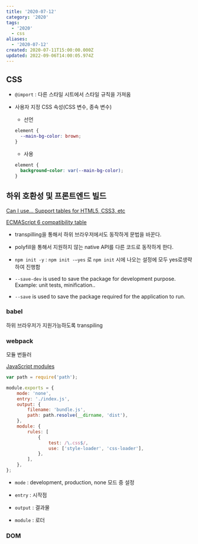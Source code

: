 ```yaml
---
title: '2020-07-12'
category: '2020'
tags:
  - '2020'
  - css
aliases:
  - '2020-07-12'
created: 2020-07-11T15:00:00.000Z
updated: 2022-09-06T14:00:05.974Z
---
```


<Metadata />

## CSS

- `@import` : 다른 스타일 시트에서 스타일 규칙을 가져옴

- 사용자 지정 CSS 속성(CSS 변수, 종속 변수)

  - 선언

  ```css
  element {
  	--main-bg-color: brown;
  }
  ```

  - 사용

  ```css
  element {
  	background-color: var(--main-bg-color);
  }
  ```

## 하위 호환성 및 프론트엔드 빌드

[Can I use... Support tables for HTML5, CSS3, etc](https://caniuse.com/#search=array)

[ECMAScript 6 compatibility table](http://kangax.github.io/compat-table/es6/)

- transpilling을 통해서 하위 브라우저에서도 동작하게 문법을 바꾼다.

- polyfill을 통해서 지원하지 않는 native API를 다른 코드로 동작하게 한다.

- `npm init -y` : `npm init -—yes` 로 `npm init` 시에 나오는 설정에 모두 yes로생략하여 진행함

- `--save-dev` is used to save the package for development purpose. Example: unit tests, minification..

- `--save` is used to save the package required for the application to run.

### babel

하위 브라우저가 지원가능하도록 transpiling

### webpack

모듈 번들러

[JavaScript modules](https://developer.mozilla.org/ko/docs/Web/JavaScript/Guide/Modules)

```javascript
var path = require('path');

module.exports = {
	mode: 'none',
	entry: './index.js',
	output: {
		filename: 'bundle.js',
		path: path.resolve(__dirname, 'dist'),
	},
	module: {
		rules: [
			{
				test: /\.css$/,
				use: ['style-loader', 'css-loader'],
			},
		],
	},
};
```

- `mode` : development, production, none 모드 중 설정

- `entry` : 시작점

- `output` : 결과물

- `module` : 로더

### DOM
